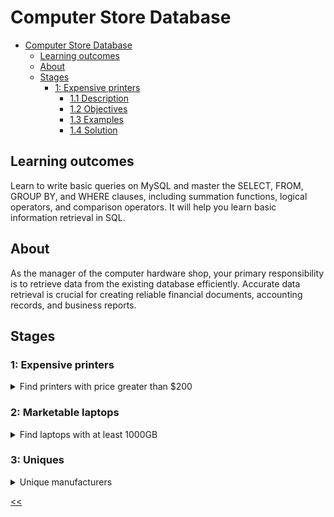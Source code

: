 # Computer Store Database

- [Computer Store Database](#computer-store-database)
  - [Learning outcomes](#learning-outcomes)
  - [About](#about)
  - [Stages](#stages)
    - [1: Expensive printers](#expensive-printers)
      - [1.1 Description](#11-description)
      - [1.2 Objectives](#12-objectives)
      - [1.3 Examples](#13-examples)
      - [1.4 Solution](#14-solution)

## Learning outcomes
Learn to write basic queries on MySQL and master the SELECT, FROM, GROUP BY, and WHERE clauses, including summation functions, logical operators, and comparison operators. It will help you learn basic information retrieval in SQL.

## About
As the manager of the computer hardware shop, your primary responsibility is to retrieve data from the existing database efficiently. Accurate data retrieval is crucial for creating reliable financial documents, accounting records, and business reports.

## Stages
### 1: Expensive printers 
<details>
<summary>Find printers with price greater than $200</summary>

#### 1.1 Description
As a computer store manager, staying informed about the store's condition and the products is crucial. It's vital to gather information about expensive items, such as printers, available in limited quantities. This will help you manage inventory effectively and ensure you offer your customers the best products possible.

#### 1.2 Objectives
- Identify printers in your inventory that are priced over $200;
- Find the `model` number, `type`, and `price` of the `Printer`. The order of the columns matters.

Take a look at the following database structure:
![er-diagram](./db-structure.png)

Explanation of database
The `Product` table stores information about manufacturers (`maker`), model numbers (`model`), and product types (`type`). The model numbers in the `Product` table are unique across all manufacturers and product types.

The `PC` table contains information about each personal computer, identified by a unique code (`pc_code`). A PC model is indicated using a foreign key to the Product table (`model`). Other specifications include the processor speed (`speed`) in megahertz, memory size (`ram`) in megabytes, hard disk capacity (`hd`) in gigabytes, the CD reader speed (`cd`) such as `DVD`, and the price (`price`) in dollars.

The `Laptop` table is similar to the PC table, but instead of the CD reader speed, it includes the screen size (`screen`) in inches.

The `Printer` table provides information about each printer model, such as whether it is color (`color`, indicated by `C` for color printers and `B` for black printers), the printer type (`type`, which can be `Laser` for laser printers, `Jet` for inkjet printers, or `Matrix` for matrix printers), and the price (`price`) in dollars.

Click on the [link](https://stepik.org/media/attachments/lesson/853275/Computer_Store.sql) to download the SQL query for creating the database.

#### 1.3 Examples
```sql
SELECT model, ...;
```

#### 1.4 Solution
[solution-01](./s01.sql)

</details>

### 2: Marketable laptops  
<details>
<summary>Find laptops with at least 1000GB</summary>

#### 2.1 Description
You've discovered that laptops with at least 1000 GB of hard disk capacity and decent speed are selling well. Find out which manufacturer produces laptops with at least 1000 GB of disk size.

#### 2.2 Objectives
- Obtain a list of manufacturers (`maker`) that produce laptops with a hard disk (`hd`) space of at least 1000 GB, along with the speed (`speed`), the price (`price`), and the model (`model`) of those laptops;
- Find the `maker` and `model` of the laptop from the table `Product`, and the `hd`, `speed`, and `price` from the table `Laptop`. Order output first by `hd`, then by descending order `speed`, and then by `price`.

#### 2.3 Examples
```sql
SELECT product.maker, ...;
```

#### 2.4 Solution
[solution-02](./s02.sql)

</details>

### 3: Uniques  
<details>
<summary>Unique manufacturers</summary>

#### 3.1 Description
As a computer store manager, your next task is identifying unique product manufacturers delivering only one model. By sorting the manufacturers according to their special characteristics, you can determine if these one-product producers are essential to your supply chain. If they are not, you may consider cutting off their supplies.

#### 3.2 Objectives
- Using the `Product` table, determine the number of manufacturers producing one product model;
- Output the `Number` of unique manufacturers from the `Product` table.

#### 3.3 Examples
_Product Table Example_:

model|maker|type
-|-|-
1001|Apple|Laptop
1002|Apple|Laptop
2001|Acer|PC
3001|HP|Printer
3002|HP|Laptop
4001|Samsung|Printer
5001|Lenovo|PC
5002|Lenovo|PC
5003|Lenovo|Laptop

From the above table, it can be observed that only `Acer` and `Samsung` manufacturers produce one model. Therefore, based on the provided data, the `Number` of unique manufacturers is `2`.

_Beginning of the code_:
```sql
SELECT COUNT(maker) as number_of_unique_makers...;
```

#### 3.4 Solution
[solution-03](./s03.sql)

</details>

[<<](../../../README.md)

<!--
:%s/\(Sample \(Input\|Output\) \d:\)\n\(.*\)/```\r\r**\1**\r```\3/gc
### 0:  
<details>
<summary></summary>

#### 0.1 Description

#### 0.2 Objectives

#### 0.3 Examples

#### 0.4 Solution
[solution-00](./s00.sql)

</details>

-->

